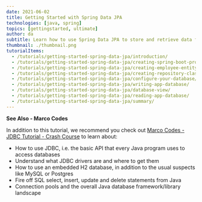 ```yaml
---
date: 2021-06-02
title: Getting Started with Spring Data JPA
technologies: [java, spring]
topics: [gettingstarted, ultimate]
author: da
subtitle: Learn how to use Spring Data JPA to store and retrieve data from your database.
thumbnail: ./thumbnail.png
tutorialItems:
  - /tutorials/getting-started-spring-data-jpa/introduction/
  - /tutorials/getting-started-spring-data-jpa/creating-spring-boot-project/
  - /tutorials/getting-started-spring-data-jpa/creating-employee-entity/
  - /tutorials/getting-started-spring-data-jpa/creating-repository-class/
  - /tutorials/getting-started-spring-data-jpa/configure-your-database/
  - /tutorials/getting-started-spring-data-jpa/writing-app-database/
  - /tutorials/getting-started-spring-data-jpa/database-view/
  - /tutorials/getting-started-spring-data-jpa/reading-app-database/
  - /tutorials/getting-started-spring-data-jpa/summary/
---
```


**See Also - Marco Codes**

In addition to this tutorial, we recommend you check out [Marco Codes - JDBC Tutorial - Crash Course](https://www.youtube.com/watch?v=KgXq2UBNEhA) to learn about:
- How to use JDBC, i.e. the basic API that every Java program uses to access databases
- Understand what JDBC drivers are and where to get them
- How to use an embedded H2 database, in addition to the usual suspects like MySQL or Postgres
- Fire off SQL select, insert, update and delete statements from Java
- Connection pools and the overall Java database framework/library landscape